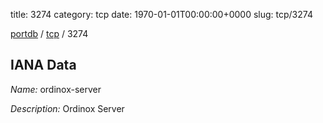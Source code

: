 title: 3274
category: tcp
date: 1970-01-01T00:00:00+0000
slug: tcp/3274

[portdb](/) / [tcp](/category/tcp.html) / 3274


## IANA Data

_Name:_ ordinox-server

_Description:_ Ordinox Server

